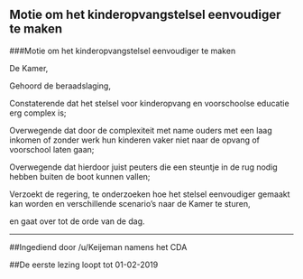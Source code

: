 ## Motie om het kinderopvangstelsel eenvoudiger te maken 
 
###Motie om het kinderopvangstelsel eenvoudiger te maken

De Kamer,

Gehoord de beraadslaging,

Constaterende dat het stelsel voor kinderopvang en voorschoolse educatie erg complex is;

Overwegende dat door de complexiteit met name ouders met een laag inkomen of zonder werk hun kinderen vaker niet naar de opvang of voorschool laten gaan;

Overwegende dat hierdoor juist peuters die een steuntje in de rug nodig hebben buiten de boot kunnen vallen;

Verzoekt de regering, te onderzoeken hoe het stelsel eenvoudiger gemaakt kan worden en verschillende scenario’s naar de Kamer te sturen,

en gaat over tot de orde van de dag.

---

##Ingediend door /u/Keijeman namens het CDA

##De eerste lezing loopt tot 01-02-2019